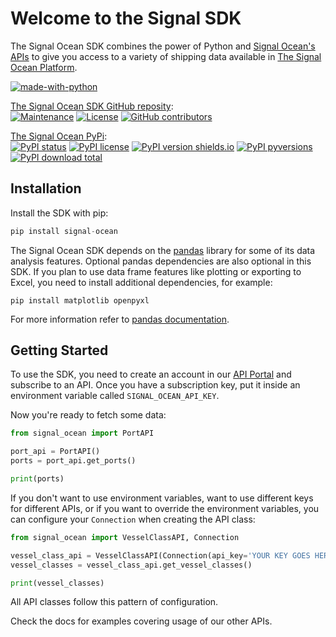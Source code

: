 # Welcome to the Signal SDK

The Signal Ocean SDK combines the power of Python and [Signal Ocean's APIs](https://signalprodapims.developer.azure-api.net/) to give you access to a variety of shipping data available in [The Signal Ocean Platform](https://www.signalocean.com/platform).


[![made-with-python](https://img.shields.io/badge/Made%20with-Python-1f425f.svg)](https://www.python.org/)  

[The Signal Ocean SDK GitHub reposity](https://github.com/SignalOceanSdk/SignalSDK/):  
[![Maintenance](https://img.shields.io/badge/Maintained%3F-yes-green.svg)](https://github.com/SignalOceanSdk/SignalSDK/graphs/commit-activity)
[![License](https://img.shields.io/badge/License-Apache%202.0-blue.svg)](https://github.com/SignalOceanSdk/SignalSDK/blob/master/LICENSE)
[![GitHub contributors](https://img.shields.io/github/contributors/signaloceansdk/signalsdk.svg)](https://GitHub.com/SignalOceanSDk/SignalSDK/contributors/)

[The Signal Ocean PyPi](https://pypi.org/project/signal-ocean/):  
[![PyPI status](https://img.shields.io/pypi/status/signal-ocean.svg)](https://pypi.org/project/signal-ocean/)
[![PyPI license](https://img.shields.io/pypi/l/signal-ocean.svg)](https://pypi.python.org/pypi/signal-ocean/)
[![PyPI version shields.io](https://img.shields.io/pypi/v/signal-ocean.svg)](https://pypi.python.org/pypi/signal-ocean/)
[![PyPI pyversions](https://img.shields.io/pypi/pyversions/signal-ocean.svg)](https://pypi.python.org/pypi/signal-ocean/)
[![PyPI download total](https://img.shields.io/pypi/dm/signal-ocean.svg)](https://pypi.python.org/pypi/signal-ocean/)

## Installation

Install the SDK with pip:
```py
pip install signal-ocean
```

The Signal Ocean SDK depends on the [pandas](https://pandas.pydata.org/) library for some of its data analysis features. Optional pandas dependencies are also optional in this SDK. If you plan to use data frame features like plotting or exporting to Excel, you need to install additional dependencies, for example:
```
pip install matplotlib openpyxl
```
For more information refer to [pandas documentation](https://pandas.pydata.org/pandas-docs/stable/getting_started/install.html#optional-dependencies).

## Getting Started

To use the SDK, you need to create an account in our [API Portal](https://signalprodapims.developer.azure-api.net/) and subscribe to an API. Once you have a subscription key, put it inside an environment variable called `SIGNAL_OCEAN_API_KEY`.

Now you're ready to fetch some data:
```py
from signal_ocean import PortAPI

port_api = PortAPI()
ports = port_api.get_ports()

print(ports)
```

If you don't want to use environment variables, want to use different keys for different APIs, or if you want to override the environment variables, you can configure your `Connection` when creating the API class:
```py
from signal_ocean import VesselClassAPI, Connection

vessel_class_api = VesselClassAPI(Connection(api_key='YOUR KEY GOES HERE'))
vessel_classes = vessel_class_api.get_vessel_classes()

print(vessel_classes)
```

All API classes follow this pattern of configuration.

Check the docs for examples covering usage of our other APIs.
